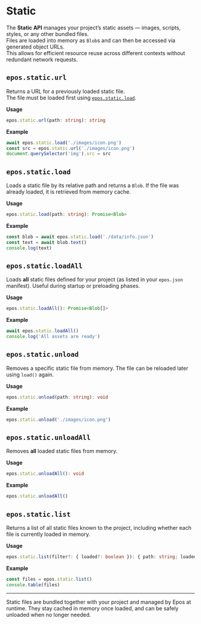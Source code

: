 # Static

The **Static API** manages your project’s static assets — images, scripts, styles, or any other bundled files.  
Files are loaded into memory as `Blob`s and can then be accessed via generated object URLs.  
This allows for efficient resource reuse across different contexts without redundant network requests.

## `epos.static.url`

Returns a URL for a previously loaded static file.  
The file must be loaded first using [`epos.static.load`](#epos-static-load).

**Usage**

```ts
epos.static.url(path: string): string
```

**Example**

```js
await epos.static.load('./images/icon.png')
const src = epos.static.url('./images/icon.png')
document.querySelector('img').src = src
```

## `epos.static.load`

Loads a static file by its relative path and returns a `Blob`.
If the file was already loaded, it is retrieved from memory cache.

**Usage**

```ts
epos.static.load(path: string): Promise<Blob>
```

**Example**

```js
const blob = await epos.static.load('./data/info.json')
const text = await blob.text()
console.log(text)
```

## `epos.static.loadAll`

Loads **all** static files defined for your project (as listed in your `epos.json` manifest).
Useful during startup or preloading phases.

**Usage**

```ts
epos.static.loadAll(): Promise<Blob[]>
```

**Example**

```js
await epos.static.loadAll()
console.log('All assets are ready')
```

## `epos.static.unload`

Removes a specific static file from memory.
The file can be reloaded later using `load()` again.

**Usage**

```ts
epos.static.unload(path: string): void
```

**Example**

```js
epos.static.unload('./images/icon.png')
```

## `epos.static.unloadAll`

Removes **all** loaded static files from memory.

**Usage**

```ts
epos.static.unloadAll(): void
```

**Example**

```js
epos.static.unloadAll()
```

## `epos.static.list`

Returns a list of all static files known to the project, including whether each file is currently loaded in memory.

**Usage**

```ts
epos.static.list(filter?: { loaded?: boolean }): { path: string; loaded: boolean }[]
```

**Example**

```js
const files = epos.static.list()
console.table(files)
```

---

Static files are bundled together with your project and managed by Epos at runtime.
They stay cached in memory once loaded, and can be safely unloaded when no longer needed.

